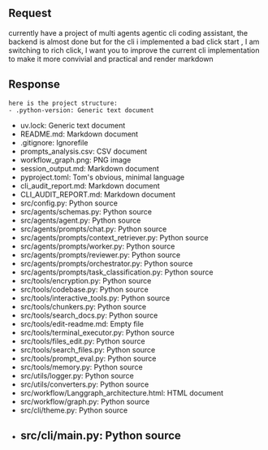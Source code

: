 ## Request
 currently have a project of multi agents agentic cli coding assistant, the backend is almost done but for the cli i implemented a bad click start , I am switching to rich click, I want you to improve the current cli implementation to make it more convivial and practical and render  markdown 

## Response

    here is the project structure:
    - .python-version: Generic text document
- uv.lock: Generic text document
- README.md: Markdown document
- .gitignore: Ignorefile
- prompts_analysis.csv: CSV document
- workflow_graph.png: PNG image
- session_output.md: Markdown document
- pyproject.toml: Tom's obvious, minimal language
- cli_audit_report.md: Markdown document
- CLI_AUDIT_REPORT.md: Markdown document
- src/config.py: Python source
- src/agents/schemas.py: Python source
- src/agents/agent.py: Python source
- src/agents/prompts/chat.py: Python source
- src/agents/prompts/context_retriever.py: Python source
- src/agents/prompts/worker.py: Python source
- src/agents/prompts/reviewer.py: Python source
- src/agents/prompts/orchestrator.py: Python source
- src/agents/prompts/task_classification.py: Python source
- src/tools/encryption.py: Python source
- src/tools/codebase.py: Python source
- src/tools/interactive_tools.py: Python source
- src/tools/chunkers.py: Python source
- src/tools/search_docs.py: Python source
- src/tools/edit-readme.md: Empty file
- src/tools/terminal_executor.py: Python source
- src/tools/files_edit.py: Python source
- src/tools/search_files.py: Python source
- src/tools/prompt_eval.py: Python source
- src/tools/memory.py: Python source
- src/utils/logger.py: Python source
- src/utils/converters.py: Python source
- src/workflow/Langgraph_architecture.html: HTML document
- src/workflow/graph.py: Python source
- src/cli/theme.py: Python source
- src/cli/main.py: Python source
    ---
    